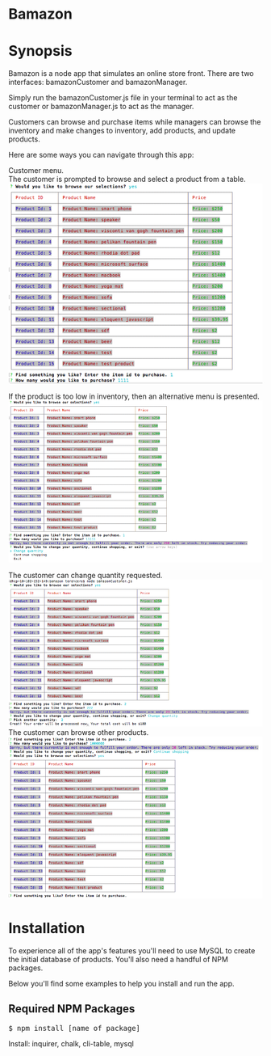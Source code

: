 # Bamazon

<h1>Synopsis</h1>

Bamazon is a node app that simulates an online store front.  There are two interfaces: bamazonCustomer and bamazonManager.  

Simply run the bamazonCustomer.js file in your terminal to act as the customer or bamazonManager.js to act as the manager.

Customers can browse and purchase items while managers can browse the inventory and make changes to inventory, add products, and update products.

Here are some ways you can navigate through this app:

Customer menu.  
The customer is prompted to browse and select a product from a table.
![Alt text](/screenshots/initialprompt.png?raw=true)

If the product is too low in inventory, then an alternative menu is presented.
![Alt text](/screenshots/alternativemenu.png?raw=true)

The customer can change quantity requested.
![Alt text](/screenshots/pickanotherquantity.png?raw=true)
The customer can browse other products.
![Alt text](/screenshots/continueshopping.png?raw=true)

<h1>Installation</h1>

To experience all of the app's features you'll need to use MySQL to create the initial database of products.  You'll also need a handful of NPM packages.

Below you'll find some examples to help you install and run the app.



<h2>Required NPM Packages</h2>

<pre>$ npm install [name of package]</pre>
Install: inquirer, chalk, cli-table, mysql



